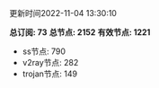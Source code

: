 更新时间2022-11-04 13:30:10

**总订阅: 73**
**总节点: 2152**
**有效节点: 1221**
- ss节点: 790
- v2ray节点: 282
- trojan节点: 149
